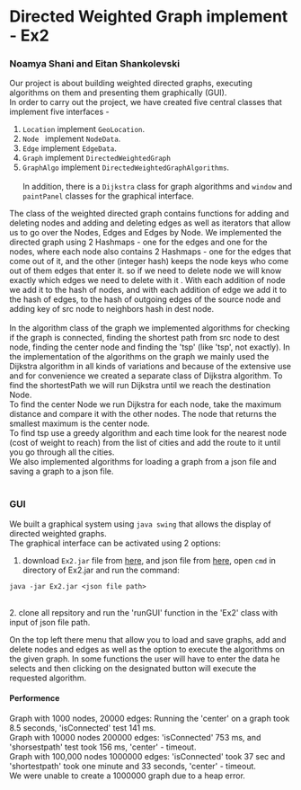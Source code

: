 # Directed Weighted Graph implement - Ex2
### Noamya Shani and Eitan Shankolevski
Our project is about building weighted directed graphs, executing algorithms on them and presenting them graphically (GUI).<br>
In order to carry out the project, we have created five central classes that implement five interfaces - 
1. `Location` implement `GeoLocation`.
2. `Node ` implement `NodeData`.
3. `Edge` implement `EdgeData`.
4. `Graph` implement `DirectedWeightedGraph`
5. `GraphAlgo` implement `DirectedWeightedGraphAlgorithms`.<br><br>
In addition, there is a `Dijkstra` class for graph algorithms and `window` and `paintPanel` classes for the graphical interface.<br>

The class of the weighted directed graph contains functions for adding and deleting nodes and adding and deleting edges as well as iterators that allow us to go over the Nodes,
Edges and Edges by Node.
We implemented the directed graph using 2 Hashmaps - one for the edges and one for the nodes, where each node also contains 2 Hashmaps - 
one for the edges that come out of it, and the other (integer hash) keeps the node keys who come out of them edges that enter it.
so if we need to delete node we will know exactly which edges we need to delete with it . With each addition of node we add it to the hash of nodes,
and with each addition of edge we add it to the hash of edges, to the hash of outgoing edges of the source node and adding key of src node to neighbors hash in dest node.<br><br>
In the algorithm class of the graph we implemented algorithms for checking if the graph is connected, finding the shortest path from src node to dest node, finding the center node and finding the 'tsp' (like 'tsp', not exactly).
In the implementation of the algorithms on the graph we mainly used the Dijkstra algorithm in all kinds of variations and because of the extensive use and for convenience 
we created a separate class of Dijkstra algorithm.
To find the shortestPath we will run Dijkstra until we reach the destination Node. <br>
To find the center Node we run Dijkstra for each node, 
 take the maximum distance and compare it with the other nodes. The node that returns the smallest maximum is the center node.<br>
 To find tsp use a greedy algorithm and each time look for the nearest node (cost of weight to reach) from the list of cities
 and add the route to it until you go through all the cities.<br>
We also implemented algorithms for loading a graph from a json file and saving a graph to a json file.<br><br>

### GUI
We built a graphical system using `java swing` that allows the display of directed weighted graphs.<br>
The graphical interface can be activated using 2 options:
1. download `Ex2.jar` file from [here](https://github.com/eitansh28/DirectedWeightedGraph/blob/main/src/main/java/Ex2.jar), and json file from [here](https://github.com/eitansh28/DirectedWeightedGraph/blob/main/src/main/java/Inputexemples), open `cmd` in directory of Ex2.jar and run the command:<br>
```
java -jar Ex2.jar <json file path>
```
<br>
2. clone all repsitory and run the 'runGUI' function in the 'Ex2' class with input of json file path.<br>

On the top left there menu that allow you to load and save graphs, add and delete nodes and edges as well as the option to execute the algorithms on the given graph. 
In some functions the user will have to enter the data he selects and then clicking on the designated button will execute the requested algorithm.

#### Performence
Graph with 1000 nodes, 20000 edges: Running the 'center' on a graph took 8.5 seconds,  'isConnected' test 141 ms.<br>
Graph with  10000 nodes 200000 edges: 'isConnected' 753 ms, and 'shorsestpath' test took 156 ms, 'center' - timeout.<br>
Graph with 100,000 nodes 1000000 edges: 'isConnected' took 37 sec and 'shortestpath' took one minute and 33 seconds, 'center' - timeout.<br>
We were unable to create a 1000000 graph due to a heap error.
